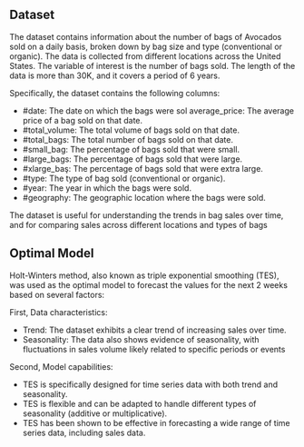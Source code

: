 ## Dataset
The dataset contains information about the number of bags of Avocados sold on a daily basis, broken down by bag size and type (conventional or organic). The data is collected from different locations across the United States. The variable of interest is the number of bags sold. The length of the data is more than 30K, and it covers a period of 6 years.

Specifically, the dataset contains the following columns:
- #date: The date on which the bags were sol average_price: The average price of a bag sold on that date.
- #total_volume: The total volume of bags sold on that date.
- #total_bags: The total number of bags sold on that date.
- #small_bag: The percentage of bags sold that were small.
- #large_bags: The percentage of bags sold that were large.
- #xlarge_baş: The percentage of bags sold that were extra large.
- #type: The type of bag sold (conventional or organic).
- #year: The year in which the bags were sold.
- #geography: The geographic location where the bags were sold.

The dataset is useful for understanding the trends in bag sales over time, and for comparing sales across different locations and types of bags

## Optimal Model
Holt-Winters method, also known as triple exponential smoothing (TES), was used as the optimal model to forecast the values for the next 2 weeks based on several factors:

First, Data characteristics:
- Trend: The dataset exhibits a clear trend of increasing sales over time.
- Seasonality: The data also shows evidence of seasonality, with fluctuations in sales volume likely related to specific periods or events

Second, Model capabilities:
- TES is specifically designed for time series data with both trend and seasonality.
- TES is flexible and can be adapted to handle different types of seasonality (additive or multiplicative).
- TES has been shown to be effective in forecasting a wide range of time series data, including sales data. 
